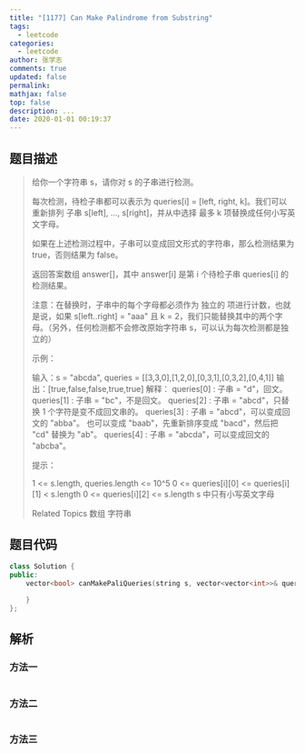 ```yaml
---
title: "[1177] Can Make Palindrome from Substring"
tags:
  - leetcode
categories:
  - leetcode
author: 张学志
comments: true
updated: false
permalink:
mathjax: false
top: false
description: ...
date: 2020-01-01 00:19:37
---
```


## 题目描述

> 给你一个字符串 s，请你对 s 的子串进行检测。 
> 
> 每次检测，待检子串都可以表示为 queries[i] = [left, right, k]。我们可以 重新排列 子串 s[left], ..., s[right]，并从中选择 最多 k 项替换成任何小写英文字母。 
> 
> 如果在上述检测过程中，子串可以变成回文形式的字符串，那么检测结果为 true，否则结果为 false。 
> 
> 返回答案数组 answer[]，其中 answer[i] 是第 i 个待检子串 queries[i] 的检测结果。 
> 
> 注意：在替换时，子串中的每个字母都必须作为 独立的 项进行计数，也就是说，如果 s[left..right] = "aaa" 且 k = 2，我们只能替换其中的两个字母。（另外，任何检测都不会修改原始字符串 s，可以认为每次检测都是独立的） 
> 
> 
> 
> 示例： 
> 
> 输入：s = "abcda", queries = [[3,3,0],[1,2,0],[0,3,1],[0,3,2],[0,4,1]]
> 输出：[true,false,false,true,true]
> 解释：
> queries[0] : 子串 = "d"，回文。
> queries[1] : 子串 = "bc"，不是回文。
> queries[2] : 子串 = "abcd"，只替换 1 个字符是变不成回文串的。
> queries[3] : 子串 = "abcd"，可以变成回文的 "abba"。 也可以变成 "baab"，先重新排序变成 "bacd"，然后把 "cd" 替换为 "ab"。
> queries[4] : 子串 = "abcda"，可以变成回文的 "abcba"。
> 
> 
> 
> 
> 提示： 
> 
> 
> 1 <= s.length, queries.length <= 10^5 
> 0 <= queries[i][0] <= queries[i][1] < s.length 
> 0 <= queries[i][2] <= s.length 
> s 中只有小写英文字母 
> 
> Related Topics 数组 字符串

## 题目代码

```cpp
class Solution {
public:
    vector<bool> canMakePaliQueries(string s, vector<vector<int>>& queries) {
        
    }
};
```

## 解析

### 方法一

```cpp

```

### 方法二

```cpp

```

### 方法三

```cpp

```

